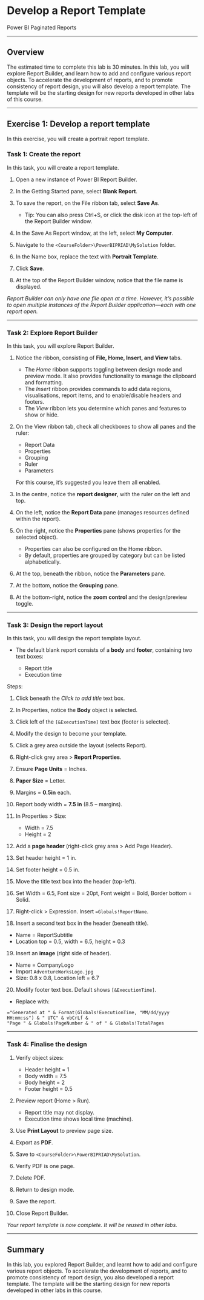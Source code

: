 

# **Develop a Report Template**
Power BI Paginated Reports 

---

## Overview

The estimated time to complete this lab is 30 minutes.
In this lab, you will explore Report Builder, and learn how to add and configure various report objects.
To accelerate the development of reports, and to promote consistency of report design, you will also develop a report template. The template will be the starting design for new reports developed in other labs of this course.

---

## Exercise 1: Develop a report template

In this exercise, you will create a portrait report template.

### Task 1: Create the report

In this task, you will create a report template.

1. Open a new instance of Power BI Report Builder.
2. In the Getting Started pane, select **Blank Report**.
3. To save the report, on the File ribbon tab, select **Save As**.

   * Tip: You can also press Ctrl+S, or click the disk icon at the top-left of the Report Builder window.
4. In the Save As Report window, at the left, select **My Computer**.
5. Navigate to the `<CourseFolder>\PowerBIPRIAD\MySolution` folder.
6. In the Name box, replace the text with **Portrait Template**.
7. Click **Save**.
8. At the top of the Report Builder window, notice that the file name is displayed.

*Report Builder can only have one file open at a time. However, it’s possible to open multiple instances of the Report Builder application—each with one report open.*

---

### Task 2: Explore Report Builder

In this task, you will explore Report Builder.

1. Notice the ribbon, consisting of **File, Home, Insert, and View** tabs.

   * The *Home* ribbon supports toggling between design mode and preview mode. It also provides functionality to manage the clipboard and formatting.
   * The *Insert* ribbon provides commands to add data regions, visualisations, report items, and to enable/disable headers and footers.
   * The *View* ribbon lets you determine which panes and features to show or hide.

2. On the View ribbon tab, check all checkboxes to show all panes and the ruler:

   * Report Data
   * Properties
   * Grouping
   * Ruler
   * Parameters

   For this course, it’s suggested you leave them all enabled.

3. In the centre, notice the **report designer**, with the ruler on the left and top.

4. On the left, notice the **Report Data** pane (manages resources defined within the report).

5. On the right, notice the **Properties** pane (shows properties for the selected object).

   * Properties can also be configured on the Home ribbon.
   * By default, properties are grouped by category but can be listed alphabetically.

6. At the top, beneath the ribbon, notice the **Parameters** pane.

7. At the bottom, notice the **Grouping** pane.

8. At the bottom-right, notice the **zoom control** and the design/preview toggle.

---

### Task 3: Design the report layout

In this task, you will design the report template layout.

* The default blank report consists of a **body** and **footer**, containing two text boxes:

  * Report title
  * Execution time

Steps:

1. Click beneath the *Click to add title* text box.

2. In Properties, notice the **Body** object is selected.

3. Click left of the `[&ExecutionTime]` text box (footer is selected).

4. Modify the design to become your template.

5. Click a grey area outside the layout (selects Report).

6. Right-click grey area > **Report Properties**.

7. Ensure **Page Units** = Inches.

8. **Paper Size** = Letter.

9. Margins = **0.5in** each.

10. Report body width = **7.5 in** (8.5 – margins).

11. In Properties > Size:

    * Width = 7.5
    * Height = 2

12. Add a **page header** (right-click grey area > Add Page Header).

13. Set header height = 1 in.

14. Set footer height = 0.5 in.

15. Move the title text box into the header (top-left).

16. Set Width = 6.5, Font size = 20pt, Font weight = Bold, Border bottom = Solid.

17. Right-click > Expression. Insert `=Globals!ReportName`.

18. Insert a second text box in the header (beneath title).

* Name = ReportSubtitle
* Location top = 0.5, width = 6.5, height = 0.3

19. Insert an **image** (right side of header).

* Name = CompanyLogo
* Import `AdventureWorksLogo.jpg`
* Size: 0.8 x 0.8, Location left = 6.7

20. Modify footer text box. Default shows `[&ExecutionTime]`.

* Replace with:

```vbnet
="Generated at " & Format(Globals!ExecutionTime, "MM/dd/yyyy HH:mm:ss") & " UTC" & vbCrLf & 
"Page " & Globals!PageNumber & " of " & Globals!TotalPages
```

---

### Task 4: Finalise the design

1. Verify object sizes:

   * Header height = 1
   * Body width = 7.5
   * Body height = 2
   * Footer height = 0.5

2. Preview report (Home > Run).

   * Report title may not display.
   * Execution time shows local time (machine).

3. Use **Print Layout** to preview page size.

4. Export as **PDF**.

5. Save to `<CourseFolder>\PowerBIPRIAD\MySolution`.

6. Verify PDF is one page.

7. Delete PDF.

8. Return to design mode.

9. Save the report.

10. Close Report Builder.

*Your report template is now complete. It will be reused in other labs.*

---

## Summary

In this lab, you explored Report Builder, and learnt how to add and configure various report objects.
To accelerate the development of reports, and to promote consistency of report design, you also developed a report template. The template will be the starting design for new reports developed in other labs in this course.



